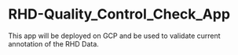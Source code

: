 # RHD-Quality_Control_Check_App
This app will be deployed on GCP and be used to validate current annotation of the RHD Data.
